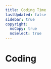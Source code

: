 ```yaml
---
title: Coding Time
lastUpdated: false
sidebar: true
copyright:
  noCopy: true
  noSelect: true
---
```


# Coding

